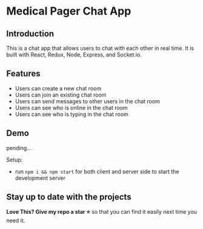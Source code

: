 # Medical Pager Chat App


## Introduction
This is a chat app that allows users to chat with each other in real time. It is built with React, Redux, Node, Express, and Socket.io.

## Features
- Users can create a new chat room
- Users can join an existing chat room
- Users can send messages to other users in the chat room
- Users can see who is online in the chat room
- Users can see who is typing in the chat room

## Demo
 pending...
 
Setup:
- run ```npm i && npm start``` for both client and server side to start the development server

## Stay up to date with the projects

**Love This? Give my repo a star :star:** so that you can find it easily next time you need it.
